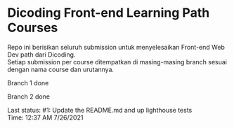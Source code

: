 # Dicoding Front-end Learning Path Courses

Repo ini berisikan seluruh submission untuk menyelesaikan Front-end Web Dev path dari Dicoding.  
Setiap submission per course ditempatkan di masing-masing branch sesuai dengan nama course dan urutannya.

Branch 1 done

Branch 2 done  


Last status: #1: Update the README.md and up lighthouse tests  
Time: 12:37 AM 7/26/2021  
